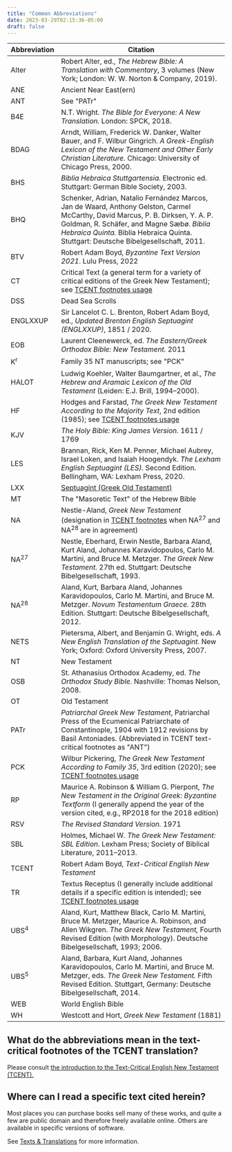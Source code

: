 ```yaml
---
title: "Common Abbreviations"
date: 2023-03-29T02:15:36-05:00
draft: false
---
```


| Abbreviation | Citation |
| ------------ | -------- |
| Alter | Robert Alter, ed., *The Hebrew Bible: A Translation with Commentary*, 3 volumes (New York; London: W. W. Norton & Company, 2019). |
| ANE | Ancient Near East(ern) |
| ANT | See "PATr" |
| B4E | N.T. Wright. *The Bible for Everyone: A New Translation.* London: SPCK, 2018. |
| BDAG | Arndt, William, Frederick W. Danker, Walter Bauer, and F. Wilbur Gingrich. *A Greek-English Lexicon of the New Testament and Other Early Christian Literature.* Chicago: University of Chicago Press, 2000. |
| BHS | *Biblia Hebraica Stuttgartensia.* Electronic ed. Stuttgart: German Bible Society, 2003. |
| BHQ | Schenker, Adrian, Natalio Fernández Marcos, Jan de Waard, Anthony Gelston, Carmel McCarthy, David Marcus, P. B. Dirksen, Y. A. P. Goldman, R. Schäfer, and Magne Sæbø. *Biblia Hebraica Quinta.* Biblia Hebraica Quinta. Stuttgart: Deutsche Bibelgesellschaft, 2011. |
| BTV | Robert Adam Boyd, *Byzantine Text Version 2021*. Lulu Press, 2022 |
| CT | Critical Text (a general term for a variety of critical editions of the Greek New Testament); see [TCENT footnotes usage](#what-do-the-abbreviations-mean-in-the-text-critical-footnotes-of-the-tcent-translation) |
| DSS | Dead Sea Scrolls |
| ENGLXXUP | Sir Lancelot C. L. Brenton, Robert Adam Boyd, ed., *Updated Brenton English Septuagint (ENGLXXUP)*, 1851 / 2020. |
| EOB | Laurent Cleenewerck, ed. *The Eastern/Greek Orthodox Bible: New Testament.* 2011 |
| K<sup>r</sup> | Family 35 NT manuscripts; see "PCK" |
| HALOT | Ludwig Koehler, Walter Baumgartner, et al., *The Hebrew and Aramaic Lexicon of the Old Testament* (Leiden: E.J. Brill, 1994–2000). |
| HF | Hodges and Farstad, *The Greek New Testament According to the Majority Text*, 2nd edition (1985); see [TCENT footnotes usage](#what-do-the-abbreviations-mean-in-the-text-critical-footnotes-of-the-tcent-translation) |
| KJV | *The Holy Bible: King James Version.* 1611 / 1769 |
| LES | Brannan, Rick, Ken M. Penner, Michael Aubrey, Israel Loken, and Isaiah Hoogendyk. *The Lexham English Septuagint (LES).* Second Edition. Bellingham, WA: Lexham Press, 2020. |
| LXX | [Septuagint (Greek Old Testament)](/ot/#what-is-the-septuagint-lxx) |
| MT | The "Masoretic Text" of the Hebrew Bible |
| NA | 	Nestle-Aland, *Greek New Testament* (designation in [TCENT footnotes](#what-do-the-abbreviations-mean-in-the-text-critical-footnotes-of-the-tcent-translation) when NA<sup>27</sup> and NA<sup>28</sup> are in agreement) |
| NA<sup>27</sup> | Nestle, Eberhard, Erwin Nestle, Barbara Aland, Kurt Aland, Johannes Karavidopoulos, Carlo M. Martini, and Bruce M. Metzger. *The Greek New Testament.* 27th ed. Stuttgart: Deutsche Bibelgesellschaft, 1993. |
| NA<sup>28</sup> | Aland, Kurt, Barbara Aland, Johannes Karavidopoulos, Carlo M. Martini, and Bruce M. Metzger. *Novum Testamentum Graece.* 28th Edition. Stuttgart: Deutsche Bibelgesellschaft, 2012. |
| NETS | Pietersma, Albert, and Benjamin G. Wright, eds. *A New English Translation of the Septuagint.* New York; Oxford: Oxford University Press, 2007. |
| NT | New Testament |
| OSB | St. Athanasius Orthodox Academy, ed. *The Orthodox Study Bible.* Nashville: Thomas Nelson, 2008. |
| OT | Old Testament |
| PATr | *Patriarchal Greek New Testament*, Patriarchal Press of the Ecumenical Patriarchate of Constantinople, 1904 with 1912 revisions by Basil Antoniades. (Abbreviated in TCENT text-critical footnotes as "ANT") |
| PCK | Wilbur Pickering, *The Greek New Testament According to Family 35*, 3rd edition (2020); see [TCENT footnotes usage](#what-do-the-abbreviations-mean-in-the-text-critical-footnotes-of-the-tcent-translation) |
| RP | Maurice A. Robinson & William G. Pierpont, *The New Testament in the Original Greek: Byzantine Textform* (I generally append the year of the version cited, e.g., RP2018 for the 2018 edition) |
| RSV | *The Revised Standard Version.* 1971 |
| SBL | Holmes, Michael W. *The Greek New Testament: SBL Edition*. Lexham Press; Society of Biblical Literature, 2011–2013. |
| TCENT | Robert Adam Boyd, *Text-Critical English New Testament* |
| TR | Textus Receptus (I generally include additional details if a specific edition is intended); see [TCENT footnotes usage](#what-do-the-abbreviations-mean-in-the-text-critical-footnotes-of-the-tcent-translation) |
| UBS<sup>4</sup> | Aland, Kurt, Matthew Black, Carlo M. Martini, Bruce M. Metzger, Maurice A. Robinson, and Allen Wikgren. *The Greek New Testament,* Fourth Revised Edition (with Morphology). Deutsche Bibelgesellschaft, 1993; 2006. |
| UBS<sup>5</sup> | Aland, Barbara, Kurt Aland, Johannes Karavidopoulos, Carlo M. Martini, and Bruce M. Metzger, eds. *The Greek New Testament.* Fifth Revised Edition. Stuttgart, Germany: Deutsche Bibelgesellschaft, 2014. |
| WEB | World English Bible |
| WH | Westcott and Hort, *Greek New Testament* (1881) |


## What do the abbreviations mean in the text-critical footnotes of the TCENT translation?

Please consult [the introduction to the Text-Critical English New Testament (TCENT).](https://ebible.org/engtcent/INT01.htm)

## Where can I read a specific text cited herein?

Most places you can purchase books sell many of these works, and quite a few are public domain and therefore freely available online. Others are available in specific versions of software.

See [Texts & Translations](/welcome/texts) for more information.
